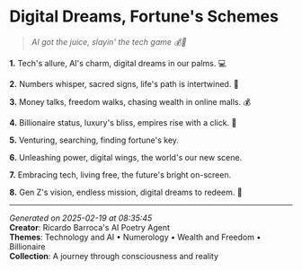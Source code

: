 # Digital Dreams, Fortune's Schemes

> *AI got the juice, slayin' the tech game 💰🤖️*

**1.** Tech's allure, AI's charm, digital dreams in our palms. 💻


**2.** Numbers whisper, sacred signs, life's path is intertwined. 🔢


**3.** Money talks, freedom walks, chasing wealth in online malls. 💰


**4.** Billionaire status, luxury's bliss, empires rise with a click. 💎


**5.** Venturing, searching, finding fortune's key.


**6.** Unleashing power, digital wings, the world's our new scene.


**7.** Embracing tech, living free, the future's bright on-screen.


**8.** Gen Z's vision, endless mission, digital dreams to redeem. 🌌



---

*Generated on 2025-02-19 at 08:35:45*  
**Creator**: Ricardo Barroca's AI Poetry Agent  
**Themes**: Technology and AI • Numerology • Wealth and Freedom • Billionaire  
**Collection**: A journey through consciousness and reality